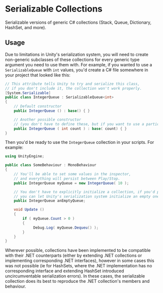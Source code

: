# Serializable Collections
Serializable versions of generic C# collections (Stack, Queue, Dictionary, HashSet, and more).

## Usage
Due to limitations in Unity's serialization system, you will need to create non-generic subclasses of these collections for every generic type argument you need to use them with. For example, if you wanted to use a `SerializableQueue` with `int` values, you'd create a C# file somewhere in your project that looked like this:

```C#
// This attribute tells Unity to try and serialize this class,
// if you don't include it, the collection won't work properly.
[System.Serializable]
public class IntegerQueue : SerializableQueue<int>
{
    // Default constructor
    public IntegerQueue () : base() { }

    // Another possible constructor
    // (you don't have to define these, but if you want to use a particular constructor, you'll need to include it here)
    public IntegerQueue ( int count ) : base( count) { }
}
```

Then you'd be ready to use the `IntegerQueue` collection in your scripts. For example:

```C#
using UnityEngine;

public class SomeBehaviour : MonoBehaviour
{
    // You'll be able to set some values in the inspector,
    // and everything will persist between Play/Stop.
    public IntegerQueue myQueue = new IntegerQueue( 10 );

    // You don't have to explicitly initialize a collection, if you'd prefer,
    // you can let Unity's serialization system initialize an empty one for you.
    public IntegerQueue anEmptyQueue;

    void Update ()
    {
        if ( myQueue.Count > 0 )
        {
             Debug.Log( myQueue.Dequeu() );
        }
    }
}
```
Wherever possible, collections have been implemented to be compatible with their .NET counterparts (either by extending .NET collections or implementing corresponding .NET interfaces), however in some cases this was not possible (ie for HashSets, where the .NET implementation has no corresponding interface and extending HashSet<T> introduced uncircumventable serialization errors). In these cases, the serializable collection does its best to reproduce the .NET collection's members and behaviour.
